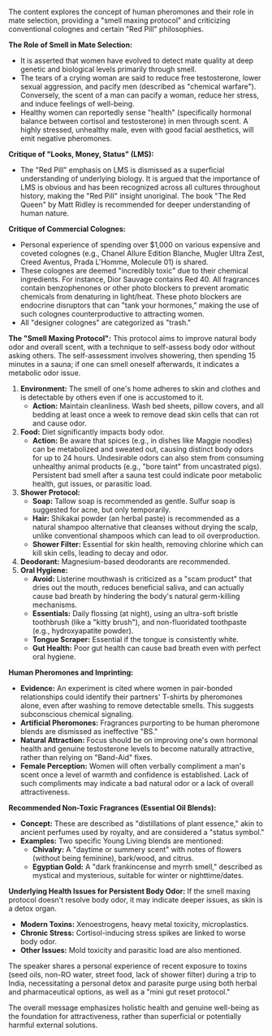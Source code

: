The content explores the concept of human pheromones and their role in mate selection, providing a "smell maxing protocol" and criticizing conventional colognes and certain "Red Pill" philosophies.

**The Role of Smell in Mate Selection:**
*   It is asserted that women have evolved to detect mate quality at deep genetic and biological levels primarily through smell.
*   The tears of a crying woman are said to reduce free testosterone, lower sexual aggression, and pacify men (described as "chemical warfare"). Conversely, the scent of a man can pacify a woman, reduce her stress, and induce feelings of well-being.
*   Healthy women can reportedly sense "health" (specifically hormonal balance between cortisol and testosterone) in men through scent. A highly stressed, unhealthy male, even with good facial aesthetics, will emit negative pheromones.

**Critique of "Looks, Money, Status" (LMS):**
*   The "Red Pill" emphasis on LMS is dismissed as a superficial understanding of underlying biology. It is argued that the importance of LMS is obvious and has been recognized across all cultures throughout history, making the "Red Pill" insight unoriginal. The book "The Red Queen" by Matt Ridley is recommended for deeper understanding of human nature.

**Critique of Commercial Colognes:**
*   Personal experience of spending over $1,000 on various expensive and coveted colognes (e.g., Chanel Allure Edition Blanche, Mugler Ultra Zest, Creed Aventus, Prada L'Homme, Molecule 01) is shared.
*   These colognes are deemed "incredibly toxic" due to their chemical ingredients. For instance, Dior Sauvage contains Red 40. All fragrances contain benzophenones or other photo blockers to prevent aromatic chemicals from denaturing in light/heat. These photo blockers are endocrine disruptors that can "tank your hormones," making the use of such colognes counterproductive to attracting women.
*   All "designer colognes" are categorized as "trash."

**The "Smell Maxing Protocol":**
This protocol aims to improve natural body odor and overall scent, with a technique to self-assess body odor without asking others. The self-assessment involves showering, then spending 15 minutes in a sauna; if one can smell oneself afterwards, it indicates a metabolic odor issue.

1.  **Environment:** The smell of one's home adheres to skin and clothes and is detectable by others even if one is accustomed to it.
    *   **Action:** Maintain cleanliness. Wash bed sheets, pillow covers, and all bedding at least once a week to remove dead skin cells that can rot and cause odor.
2.  **Food:** Diet significantly impacts body odor.
    *   **Action:** Be aware that spices (e.g., in dishes like Maggie noodles) can be metabolized and sweated out, causing distinct body odors for up to 24 hours. Undesirable odors can also stem from consuming unhealthy animal products (e.g., "bore taint" from uncastrated pigs). Persistent bad smell after a sauna test could indicate poor metabolic health, gut issues, or parasitic load.
3.  **Shower Protocol:**
    *   **Soap:** Tallow soap is recommended as gentle. Sulfur soap is suggested for acne, but only temporarily.
    *   **Hair:** Shikakai powder (an herbal paste) is recommended as a natural shampoo alternative that cleanses without drying the scalp, unlike conventional shampoos which can lead to oil overproduction.
    *   **Shower Filter:** Essential for skin health, removing chlorine which can kill skin cells, leading to decay and odor.
4.  **Deodorant:** Magnesium-based deodorants are recommended.
5.  **Oral Hygiene:**
    *   **Avoid:** Listerine mouthwash is criticized as a "scam product" that dries out the mouth, reduces beneficial saliva, and can actually cause bad breath by hindering the body's natural germ-killing mechanisms.
    *   **Essentials:** Daily flossing (at night), using an ultra-soft bristle toothbrush (like a "kitty brush"), and non-fluoridated toothpaste (e.g., hydroxyapatite powder).
    *   **Tongue Scraper:** Essential if the tongue is consistently white.
    *   **Gut Health:** Poor gut health can cause bad breath even with perfect oral hygiene.

**Human Pheromones and Imprinting:**
*   **Evidence:** An experiment is cited where women in pair-bonded relationships could identify their partners' T-shirts by pheromones alone, even after washing to remove detectable smells. This suggests subconscious chemical signaling.
*   **Artificial Pheromones:** Fragrances purporting to be human pheromone blends are dismissed as ineffective "BS."
*   **Natural Attraction:** Focus should be on improving one's own hormonal health and genuine testosterone levels to become naturally attractive, rather than relying on "Band-Aid" fixes.
*   **Female Perception:** Women will often verbally compliment a man's scent once a level of warmth and confidence is established. Lack of such compliments may indicate a bad natural odor or a lack of overall attractiveness.

**Recommended Non-Toxic Fragrances (Essential Oil Blends):**
*   **Concept:** These are described as "distillations of plant essence," akin to ancient perfumes used by royalty, and are considered a "status symbol."
*   **Examples:** Two specific Young Living blends are mentioned:
    *   **Chivalry:** A "daytime or summery scent" with notes of flowers (without being feminine), bark/wood, and citrus.
    *   **Egyptian Gold:** A "dark frankincense and myrrh smell," described as mystical and mysterious, suitable for winter or nighttime/dates.

**Underlying Health Issues for Persistent Body Odor:**
If the smell maxing protocol doesn't resolve body odor, it may indicate deeper issues, as skin is a detox organ.
*   **Modern Toxins:** Xenoestrogens, heavy metal toxicity, microplastics.
*   **Chronic Stress:** Cortisol-inducing stress spikes are linked to worse body odor.
*   **Other Issues:** Mold toxicity and parasitic load are also mentioned.

The speaker shares a personal experience of recent exposure to toxins (seed oils, non-RO water, street food, lack of shower filter) during a trip to India, necessitating a personal detox and parasite purge using both herbal and pharmaceutical options, as well as a "mini gut reset protocol."

The overall message emphasizes holistic health and genuine well-being as the foundation for attractiveness, rather than superficial or potentially harmful external solutions.